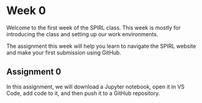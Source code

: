 # Week 0

Welcome to the first week of the SPIRL class. This week is mostly for introducing the class and setting up our work environments.

The assignment this week will help you learn to navigate the SPIRL website and make your first submission using GitHub.

## Assignment 0

In this assignment, we will download a Jupyter notebook, open it in VS Code, add code to it, and then push it to a GitHub repository.



